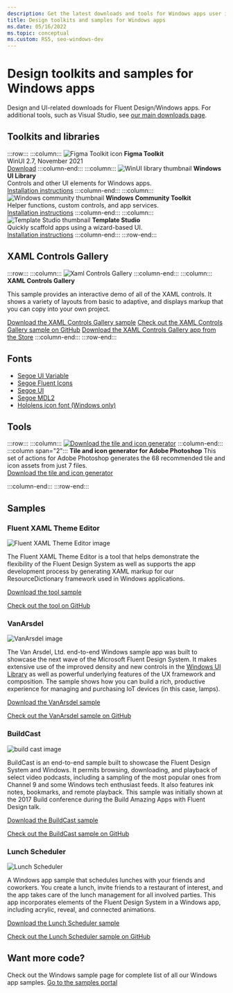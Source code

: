 ```yaml
---
description: Get the latest downloads and tools for Windows apps user interface layout and controls designs.
title: Design toolkits and samples for Windows apps
ms.date: 05/16/2022
ms.topic: conceptual
ms.custom: RS5, seo-windows-dev
---
```


# Design toolkits and samples for Windows apps

Design and UI-related downloads for Fluent Design/Windows apps. For additional tools, such as Visual Studio, see [our main downloads page](https://developer.microsoft.com/windows/downloads).

## Toolkits and libraries

:::row:::
    :::column:::
        ![Figma Toolkit icon](images/figma.png)
        **Figma Toolkit**<br/>
        WinUI 2.7, November 2021<br/>
        [Download](https://aka.ms/figmatoolkit)
    :::column-end:::
    :::column:::
        ![WinUI library thumbnail](images/winui-library.png)
        **Windows UI Library**<br/>
        Controls and other UI elements for Windows apps.<br/>
        [Installation instructions](/uwp/toolkits/winui/getting-started)
    :::column-end:::
    :::column:::
        ![Windows community thumbnail](images/windows-community-toolkit.png)
        **Windows Community Toolkit**<br/>
        Helper functions, custom controls, and app services.<br/>
        [Installation instructions](/windows/uwpcommunitytoolkit/getting-started)
    :::column-end:::
    :::column:::
        ![Template Studio thumbnail](images/template-studio.png)
        **Template Studio**<br/>
        Quickly scaffold apps using a wizard-based UI.<br/>
        [Installation instructions](https://github.com/microsoft/TemplateStudio#template-studio)
    :::column-end:::
:::row-end:::

## XAML Controls Gallery

:::row:::
    :::column:::
        ![Xaml Controls Gallery](images/xaml-controls-gallery.png)
    :::column-end:::
    :::column:::
        **XAML Controls Gallery**

This sample provides an interactive demo of all of the XAML controls. It shows a variety of layouts from basic to adaptive, and displays markup that you can copy into your own project.

[Download the XAML Controls Gallery sample](https://github.com/microsoft/Xaml-Controls-Gallery/archive/refs/heads/master.zip)
[Check out the XAML Controls Gallery sample on GitHub](https://github.com/Microsoft/Xaml-Controls-Gallery)
[Download the XAML Controls Gallery app from the Store](https://www.microsoft.com/store/apps/9msvh128x2zt)
    :::column-end:::
:::row-end:::

## Fonts

- [Segoe UI Variable](https://aka.ms/SegoeUIVariable)
- [Segoe Fluent Icons](https://aka.ms/SegoeFluentIcons)
- [Segoe UI](https://aka.ms/segoeuifont)
- [Segoe MDL2](https://aka.ms/segoemdl2)
- [Hololens icon font (Windows only)](https://aka.ms/hololensiconfont)

## Tools

:::row:::
    :::column:::
<a href="https://download.microsoft.com/download/B/5/F/B5F22952-44DF-46EC-820B-11951AE01AEC/UWP tile and icon asset generator.zip"><img src="images/tile-icon-generator.png" alt="Download the tile and icon generator"/></a>
    :::column-end:::
    :::column span="2":::
      **Tile and icon generator for Adobe Photoshop**
      This set of actions for Adobe Photoshop generates the 68 recommended tile and icon assets from just 7 files.<br/><a href="https://download.microsoft.com/download/B/5/F/B5F22952-44DF-46EC-820B-11951AE01AEC/UWP tile and icon asset generator.zip">Download the tile and icon generator</a></p>
    :::column-end:::
:::row-end:::

## Samples

### Fluent XAML Theme Editor

![Fluent XAML Theme Editor image](images/xaml-theme-editor-screenshot.png)

The Fluent XAML Theme Editor is a tool that helps demonstrate the flexibility of the Fluent Design System as well as supports the app development process by generating XAML markup for our ResourceDictionary framework used in Windows applications.

[Download the tool sample](https://github.com/Microsoft/fluent-xaml-theme-editor/archive/master.zip)

[Check out the tool on GitHub](https://github.com/Microsoft/fluent-xaml-theme-editor)

### VanArsdel

![VanArsdel image](images/van-arsdel-screenshot.png)

The Van Arsdel, Ltd. end-to-end Windows sample app was built to showcase the next wave of the Microsoft Fluent Design System. It makes extensive use of the improved density and new controls in the [Windows UI Library](windows/apps/winui/) as well as powerful underlying features of the UX framework and composition. The sample shows how you can build a rich, productive experience for managing and purchasing IoT devices (in this case, lamps).

[Download the VanArsdel sample](https://github.com/Microsoft/VanArsdel/archive/master.zip)

[Check out the VanArsdel sample on GitHub](https://github.com/microsoft/vanarsdel)

### BuildCast

![build cast image](images/buildcast.png)

BuildCast is an end-to-end sample built to showcase the Fluent Design System and Windows. It permits browsing, downloading, and playback of select video podcasts, including a sampling of the most popular ones from Channel 9 and some Windows tech enthusiast feeds. It also features ink notes, bookmarks, and remote playback. This sample was initially shown at the 2017 Build conference during the Build Amazing Apps with Fluent Design talk.

[Download the BuildCast sample](https://github.com/Microsoft/BuildCast/archive/master.zip)

[Check out the BuildCast sample on GitHub](https://github.com/Microsoft/BuildCast)

### Lunch Scheduler

![Lunch Scheduler](images/lunchscheduler.png)

A Windows app sample that schedules lunches with your friends and coworkers. You create a lunch, invite friends to a restaurant of interest, and the app takes care of the lunch management for all involved parties. This app incorporates elements of the Fluent Design System in a Windows app, including acrylic, reveal, and connected animations.

[Download the Lunch Scheduler sample](https://github.com/Microsoft/Windows-appsample-lunch-scheduler/archive/master.zip)

[Check out the Lunch Scheduler sample on GitHub](https://github.com/Microsoft/Windows-appsample-lunch-scheduler)

## Want more code?

Check out the Windows sample page for complete list of all our Windows app samples. [Go to the samples portal](https://developer.microsoft.com/windows/samples)
